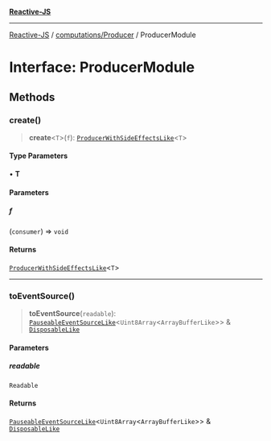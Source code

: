 [**Reactive-JS**](../../../README.md)

***

[Reactive-JS](../../../README.md) / [computations/Producer](../README.md) / ProducerModule

# Interface: ProducerModule

## Methods

### create()

> **create**\<`T`\>(`f`): [`ProducerWithSideEffectsLike`](../../interfaces/ProducerWithSideEffectsLike.md)\<`T`\>

#### Type Parameters

• **T**

#### Parameters

##### f

(`consumer`) => `void`

#### Returns

[`ProducerWithSideEffectsLike`](../../interfaces/ProducerWithSideEffectsLike.md)\<`T`\>

***

### toEventSource()

> **toEventSource**(`readable`): [`PauseableEventSourceLike`](../../interfaces/PauseableEventSourceLike.md)\<`Uint8Array`\<`ArrayBufferLike`\>\> & [`DisposableLike`](../../../utils/interfaces/DisposableLike.md)

#### Parameters

##### readable

`Readable`

#### Returns

[`PauseableEventSourceLike`](../../interfaces/PauseableEventSourceLike.md)\<`Uint8Array`\<`ArrayBufferLike`\>\> & [`DisposableLike`](../../../utils/interfaces/DisposableLike.md)
